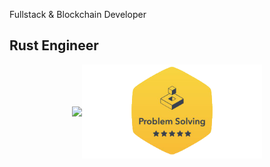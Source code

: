 
Fullstack & Blockchain Developer 

## Rust Engineer 

<div id='profile-them' style='display: flex; flex-wrap: wrap; justify-content: center; align-items: center'>
  <a target="_blank" href="https://github.com/solthereum/hackerrank_rust">
    <img height="110px" src="https://github-readme-stats.vercel.app/api/pin/?username=solthereum&repo=hackerrank_rust&show_owner=true" />
  </a>

  <a target="_blank" href='https://www.hackerrank.com/profile/ethics_water'>
    <img height="150px" src='./assets/hackerrank-problem-solving.png' />
  </a>
</div>
